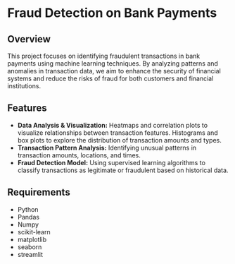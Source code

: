 # Fraud Detection on Bank Payments

## Overview

This project focuses on identifying fraudulent transactions in bank payments using machine learning techniques. By analyzing patterns and anomalies in transaction data, we aim to enhance the security of financial systems and reduce the risks of fraud for both customers and financial institutions.

## Features

- **Data Analysis & Visualization:** Heatmaps and correlation plots to visualize relationships between transaction features. Histograms and box plots to explore the distribution of transaction amounts and types.
- **Transaction Pattern Analysis:** Identifying unusual patterns in transaction amounts, locations, and times.
- **Fraud Detection Model:** Using supervised learning algorithms to classify transactions as legitimate or fraudulent based on historical data.

## Requirements

- Python  
- Pandas
- Numpy  
- scikit-learn  
- matplotlib  
- seaborn
- streamlit
